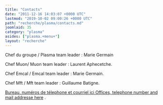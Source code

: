 ```yaml
---
title: "Contacts"
date: "2011-12-16 14:03:07 +0000 UTC"
lastmod: "2019-10-02 09:00:26 +0000 UTC"
path: "recherche/plasma/contacts.md"
joomlaid: 35
category: "plasma"
asides: ["plasma.+menu+"]
layout: "recherche"
---
```

Chef du groupe / Plasma team leader : Marie Germain

Chef Muon/ Muon team leader : Laurent Aphecetche.

Chef Emcal / Emcal team leader : Marie Germain.

Chef Mft / Mft team leader : Guillaume Batigne.

[Bureau, numéros de télephone et courriel ici Offices, telephone number and mail addresse here](fr/recherche/univers-a-haute-energie/plasma/membres) .
